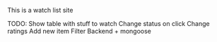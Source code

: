 This is a watch list site

TODO:
Show table with stuff to watch
Change status on click
Change ratings
Add new item
Filter
Backend + mongoose